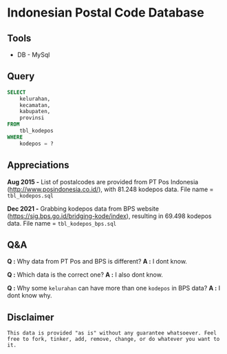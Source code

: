 Indonesian Postal Code Database 
===================

Tools
-------------------
* DB - MySql

Query
--------------------
``` sql
SELECT
	kelurahan,
	kecamatan,
	kabupaten,
	provinsi
FROM
	tbl_kodepos
WHERE
	kodepos = ?
```

Appreciations
--------------------
**Aug 2015 -** List of postalcodes are provided from PT Pos Indonesia (http://www.posindonesia.co.id/), with 81.248 kodepos data. File name = `tbl_kodepos.sql`

**Dec 2021 -** Grabbing kodepos data from BPS website (https://sig.bps.go.id/bridging-kode/index), resulting in 69.498 kodepos data. File name = `tbl_kodepos_bps.sql`


Q&A
--------------------
**Q :** Why data from PT Pos and BPS is different?
**A :** I dont know.

**Q :** Which data is the correct one?
**A :** I also dont know.

**Q :** Why some `kelurahan` can have more than one `kodepos` in BPS data?
**A :** I dont know why.


Disclaimer
--------------------
```
This data is provided "as is" without any guarantee whatsoever. Feel free to fork, tinker, add, remove, change, or do whatever you want to it. 
```